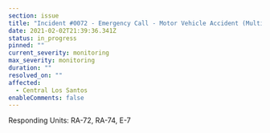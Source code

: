 ```yaml
---
section: issue
title: "Incident #0072 - Emergency Call - Motor Vehicle Accident (Multiple)"
date: 2021-02-02T21:39:36.341Z
status: in_progress
pinned: ""
current_severity: monitoring
max_severity: monitoring
duration: ""
resolved_on: ""
affected:
  - Central Los Santos
enableComments: false
---
```

Responding Units: RA-72, RA-74, E-7